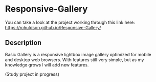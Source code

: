 # Responsive-Gallery

You can take a look at the project working through this link here:
https://rohuldson.github.io/Responsive-Gallery/

## Description
Basic Gallery is a responsive lightbox image gallery optimized for mobile and desktop web browsers.
With features still very simple, but as my knowledge grows I will add new features.

(Study project in progress)

